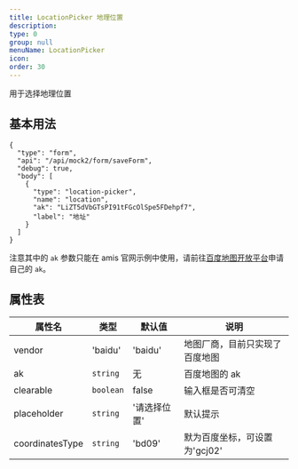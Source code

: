```yaml
---
title: LocationPicker 地理位置
description:
type: 0
group: null
menuName: LocationPicker
icon:
order: 30
---
```


用于选择地理位置

## 基本用法

```schema: scope="body"
{
  "type": "form",
  "api": "/api/mock2/form/saveForm",
  "debug": true,
  "body": [
    {
      "type": "location-picker",
      "name": "location",
      "ak": "LiZT5dVbGTsPI91tFGcOlSpe5FDehpf7",
      "label": "地址"
    }
  ]
}
```

注意其中的 `ak` 参数只能在 amis 官网示例中使用，请前往[百度地图开放平台](http://lbsyun.baidu.com/)申请自己的 `ak`。

## 属性表

| 属性名          | 类型      | 默认值       | 说明                           |
| --------------- | --------- | ------------ | ------------------------------ |
| vendor          | 'baidu'   | 'baidu'      | 地图厂商，目前只实现了百度地图 |
| ak              | `string`  | 无           | 百度地图的 ak                  |
| clearable       | `boolean` | false        | 输入框是否可清空               |
| placeholder     | `string`  | '请选择位置' | 默认提示                       |
| coordinatesType | `string`  | 'bd09'       | 默为百度坐标，可设置为'gcj02'  |
